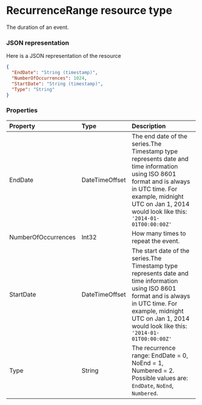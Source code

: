 # RecurrenceRange resource type

The duration of an event.

### JSON representation

Here is a JSON representation of the resource

```json
{
  "EndDate": "String (timestamp)",
  "NumberOfOccurrences": 1024,
  "StartDate": "String (timestamp)",
  "Type": "String"
}

```
### Properties
| Property	   | Type	|Description|
|:---------------|:--------|:----------|
|EndDate|DateTimeOffset|The end date of the series.The Timestamp type represents date and time information using ISO 8601 format and is always in UTC time. For example, midnight UTC on Jan 1, 2014 would look like this: `'2014-01-01T00:00:00Z'`|
|NumberOfOccurrences|Int32|How many times to repeat the event.|
|StartDate|DateTimeOffset|The start date of the series.The Timestamp type represents date and time information using ISO 8601 format and is always in UTC time. For example, midnight UTC on Jan 1, 2014 would look like this: `'2014-01-01T00:00:00Z'`|
|Type|String|The recurrence range: EndDate = 0, NoEnd = 1, Numbered = 2. Possible values are: `EndDate`, `NoEnd`, `Numbered`.|

<!-- uuid: 4544caea-f978-40f0-bd13-e1e00983ddb8
2015-10-12 21:30:01 UTC -->